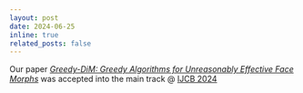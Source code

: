 ```yaml
---
layout: post
date: 2024-06-25
inline: true
related_posts: false
---
```


Our paper *[Greedy-DiM: Greedy Algorithms for Unreasonably Effective Face Morphs](https://zblasingame.github.io/Greedy-DiM/)* was accepted into the main track @ [IJCB 2024](https://ijcb2024.ieee-biometrics.org/)
